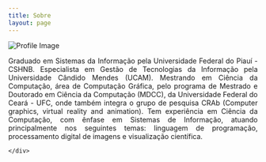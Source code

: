 ```yaml
---
title: Sobre
layout: page
---
```

<div class="side-by-side"> 
    <div class="toleft"> <img class="image" src="{{ site.url }}/{{ site.picture }}" alt="Profile Image">
    </div>
    <div class="toright">
        <p align="justify">Graduado em Sistemas da Informação pela Universidade Federal do Piauí - CSHNB. Especialista em Gestão de Tecnologias da Informação pela Universidade Cândido Mendes (UCAM). Mestrando em Ciência da Computação, área de Computação Gráfica, pelo programa de Mestrado e Doutorado em Ciência da Computação (MDCC), da Universidade Federal do Ceará - UFC, onde também integra o grupo de pesquisa CRAb (Computer graphics, virtual reality and animation). Tem experiência em Ciência da Computação, com ênfase em Sistemas de Informação, atuando principalmente nos seguintes temas: linguagem de programação, processamento digital de imagens e visualização científica.</p> 
        
    </div>
</div>
 